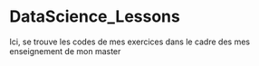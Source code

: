 # DataScience_Lessons
Ici, se trouve les codes de mes exercices dans le cadre des mes enseignement de mon master
